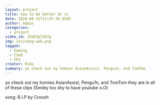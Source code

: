 ```yaml
---
layout: project
title: how to be better at cs
date: 2020-08-31T13:47:34.958Z
author: Admin
categories:
  - project
video_id: J5UO3pT2b7g
img: invitebg-web.png
tagged:
  - Gaming
  - CSGO
  - FPS
creator: Endo
summary: yo check out my homies AsianAssist, Pengu1n, and TomTom
---
```

yo check out my homies AsianAssist, Pengu1n, and TomTom they are in all of these clips (Smiley too shy to have youtube o.O)

song: R.I.P by Croosh